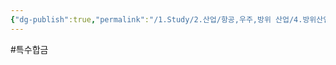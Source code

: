```yaml
---
{"dg-publish":true,"permalink":"/1.Study/2.산업/항공,우주,방위 산업/4.방위산업/INFO_방위항공우주/티타늄 합금/","created":"2025-04-29T18:57:35.639+09:00","updated":"2025-06-26T17:45:30.725+09:00"}
---
```


#특수합금 